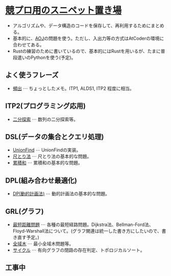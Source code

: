 <script type="text/x-mathjax-config">MathJax.Hub.Config({tex2jax:{inlineMath:[['\$','\$'],['\\(','\\)']],processEscapes:true},CommonHTML: {matchFontHeight:false}});</script>
<script type="text/javascript" async src="https://cdnjs.cloudflare.com/ajax/libs/mathjax/2.7.1/MathJax.js?config=TeX-MML-AM_CHTML"></script>
# [競プロ用のスニペット置き場](https://naut444.github.io/)

* アルゴリズムや、データ構造のコードを保存して、再利用するためにまとめる。
* 基本的に、[AOJ](https://onlinejudge.u-aizu.ac.jp/courses/list)の問題を使う。ただし、入出力等の方式はAtCoderの環境に合わせてある。
* Rustの練習のために書いているので、基本的にはRustを用いるが、たまに普段遣いのPythonを使う(予定)。

## よく使うフレーズ
* [頻出](https://naut444.github.io/freq) $\cdots$ ちょっとしたメモ。ITP1, ALDS1, ITP2 程度に相当。

## ITP2(プログラミング応用)
* [二分探索](https://naut444.github.io/ITP2/binary_search) $\cdots$ 数列の二分探索等。

## DSL(データの集合とクエリ処理)
* [UnionFind](https://naut444.github.io/DSL/union_find_tree) $\cdots$ UnionFindの実装。
* [尺とり法](https://naut444.github.io/DSL/two_pointers) $\cdots$ 尺とり法の基本的な問題。
* [累積和](https://naut444.github.io/DSL/cumulative_sum) $\cdots$ 累積和の基本的な問題。

## DPL(組み合わせ最適化)
* [DP(動的計画法)](https://naut444.github.io/DPL/dp_problems) $\cdots$ 動的計画法の基本的な問題。

## GRL(グラフ)
* [最短距離問題](https://naut444.github.io/GRL/shortest_path) $\cdots$ 各種の最短経路問題。Dijkstra法、Bellman-Ford法、Floyd-Warshall法について。(グラフ関連は統一した書き方にしたいので、書き直す予定。)
* [全域木](https://naut444.github.io/GRL/spanning_tree) $\cdots$ 最小全域木問題等。
* [サイクル](https://naut444.github.io/GRL/cycle_detection_for_a_directed_graph) $\cdots$ 有向グラフの閉路の存在判定、トポロジカルソート。

## 工事中
